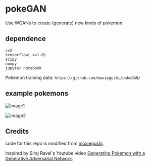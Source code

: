 # pokeGAN
Use WGANs to create (generate) new kinds of pokemon.

## dependence
```
cv2
tensorflow( >=1.0)
scipy
numpy
jupyter notebook
```
Pokemon training data:
`https://github.com/moxiegushi/pokeGAN/`

## example pokemons
![image1](https://github.com/moxiegushi/pokeGAN/raw/master/images/Notes_1500532347861.jpeg)

![image2](https://github.com/moxiegushi/pokeGAN/raw/master/images/Notes_1500532371830.jpeg)

## Credits
code for this repo is modified from [moxiegushi](https://github.com/moxiegushi/pokeGAN).

Inspired by Siraj Raval's Youtube video [Generating Pokemon with a Generative Adversarial Network](https://www.youtube.com/watch?v=yz6dNf7X7SA).
